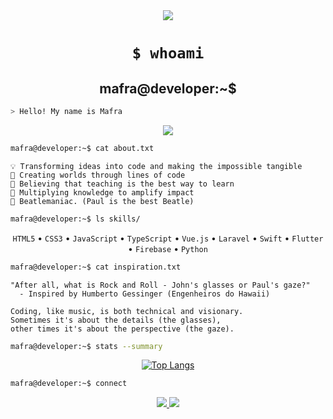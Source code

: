 <div align="center">
  <img src="https://media2.giphy.com/media/v1.Y2lkPTc5MGI3NjExbXZocnlhaGdvYjBxdWJienM1NnNnZGRpOHZ5bTZicDRveXZoeHNqayZlcD12MV9pbnRlcm5hbF9naWZfYnlfaWQmY3Q9Zw/3o85xozqstIFruLRkc/giphy.gif"/>

  # `$ whoami`
  ## mafra@developer:~$ 
</div>

```bash
> Hello! My name is Mafra
```

<div align="center">
  <img src="https://readme-typing-svg.herokuapp.com?font=Fira+Code&pause=1000&color=36BCF7FF&center=true&vCenter=true&width=435&lines=Creative+Developer;Code+Artist;Eternal+Learner;Beatles+Fan;Paul+McCartney+Enthusiast" />
</div>

```bash
mafra@developer:~$ cat about.txt
```

<div align="left">

```
💡 Transforming ideas into code and making the impossible tangible
🔮 Creating worlds through lines of code
🌱 Believing that teaching is the best way to learn
🚀 Multiplying knowledge to amplify impact
🎵 Beatlemaniac. (Paul is the best Beatle)
```

</div>

```bash
mafra@developer:~$ ls skills/
```

<div align="center">
  <code>HTML5</code> • 
  <code>CSS3</code> • 
  <code>JavaScript</code> • 
  <code>TypeScript</code> • 
  <code>Vue.js</code> • 
  <code>Laravel</code> •
  <code>Swift</code> • 
  <code>Flutter</code> • 
  <code>Firebase</code> • 
  <code>Python</code>
</div>

```bash
mafra@developer:~$ cat inspiration.txt
```

<div align="left">

```
"After all, what is Rock and Roll - John's glasses or Paul's gaze?"
  - Inspired by Humberto Gessinger (Engenheiros do Hawaii)

Coding, like music, is both technical and visionary.
Sometimes it's about the details (the glasses),
other times it's about the perspective (the gaze).
```

</div>

```bash
mafra@developer:~$ stats --summary
```

<div align="center">
  
[![Top Langs](https://github-readme-stats.vercel.app/api/top-langs/?username=anuraghazra&layout=compact&theme=dark)](https://github.com/anuraghazra/github-readme-stats)

</div>

```bash
mafra@developer:~$ connect
```

<div align="center">
  <a href="mailto:lucasmafrapinheiro@gmail.com">
    <img src="https://img.shields.io/badge/-Email-D14836?style=flat-square&logo=gmail&logoColor=white"/>
  </a>
  <a href="https://linkedin.com/in/mafralp">
    <img src="https://img.shields.io/badge/-LinkedIn-0077B5?style=flat-square&logo=linkedin&logoColor=white"/>
  </a>
</div>
